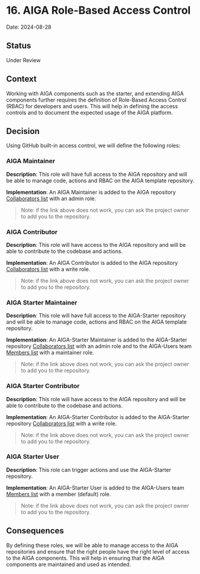 # 16. AIGA Role-Based Access Control

Date: 2024-08-28

## Status

Under Review

## Context

Working with AIGA components such as the starter, and extending AIGA components further requires the definition of Role-Based Access Control (RBAC) for developers and users. This will help in defining the access controls and to document the expected usage of the AIGA platform.

## Decision

Using GitHub built-in access control, we will define the following roles:

### AIGA Maintainer

**Description**: This role will have full access to the AIGA repository and will be able to manage code, actions and RBAC on the AIGA template repository.

**Implementation**: An AIGA Maintainer is added to the AIGA repository [Collaborators list](https://github.com/commercial-software-engineering/AIGA/settings/access) with an admin role.
> Note: if the link above does not work, you can ask the project owner to add you to the repository.

### AIGA Contributor

**Description**: This role will have access to the AIGA repository and will be able to contribute to the codebase and actions.

**Implementation**: An AIGA Contributor is added to the AIGA repository [Collaborators list](https://github.com/commercial-software-engineering/AIGA/settings/access) with a write role.
> Note: if the link above does not work, you can ask the project owner to add you to the repository.

### AIGA Starter Maintainer

**Description**: This role will have full access to the AIGA-Starter repository and will be able to manage code, actions and RBAC on the AIGA template repository.

**Implementation**: An AIGA-Starter Maintainer is added to the AIGA-Starter repository [Collaborators list](https://github.com/commercial-software-engineering/AIGA-Starter/settings/access) with an admin role and to the AIGA-Users team [Members list](https://github.com/orgs/commercial-software-engineering/teams/aiga-users) with a maintainer role.
> Note: if the link above does not work, you can ask the project owner to add you to the repository.

### AIGA Starter Contributor

**Description**: This role will have access to the AIGA repository and will be able to contribute to the codebase and actions.

**Implementation**: An AIGA-Starter Contributor is added to the AIGA-Starter repository [Collaborators list](https://github.com/commercial-software-engineering/AIGA-Starter/settings/access) with a write role.
> Note: if the link above does not work, you can ask the project owner to add you to the repository.

### AIGA Starter User

**Description**: This role can trigger actions and use the AIGA-Starter repository.

**Implementation**: An AIGA-Starter User is added to the AIGA-Users team [Members list](https://github.com/orgs/commercial-software-engineering/teams/aiga-users) with a member (default) role.
> Note: if the link above does not work, you can ask the project owner to add you to the repository.

## Consequences

By defining these roles, we will be able to manage access to the AIGA repositories and ensure that the right people have the right level of access to the AIGA components. This will help in ensuring that the AIGA components are maintained and used as intended.
